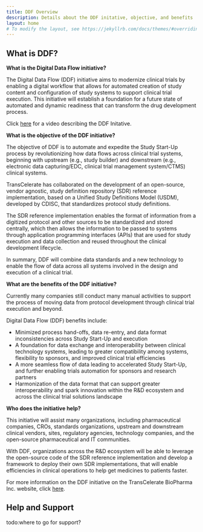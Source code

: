 ```yaml
---
title: DDF Overview
description: Details about the DDF initative, objective, and benefits
layout: home
# To modify the layout, see https://jekyllrb.com/docs/themes/#overriding-theme-defaults
---
```

## What is DDF?

**What is the Digital Data Flow initiative?**

The Digital Data Flow (DDF) initiative aims to modernize clinical trials by enabling a digital workflow that allows for automated creation of study content and configuration of study systems to support clinical trial execution. This initiative will establish a foundation for a future state of automated and dynamic readiness that can transform the drug development process.

Click [here](https://www.youtube.com/watch?v=082onW7jhe4) for a video describing the DDF Initative.

**What is the objective of the DDF initiative?**

The objective of DDF is to automate and expedite the Study Start-Up process by revolutionizing how data flows across clinical trial systems, beginning with upstream (e.g., study builder) and downstream (e.g., electronic data capturing/EDC, clinical trial management system/CTMS) clinical systems. 

TransCelerate has collaborated on the development of an open-source, vendor agnostic, study definition repository (SDR) reference implementation, based on a Unified Study Definitions Model (USDM), developed by CDISC, that standardizes protocol study definitions.   

The SDR reference implementation enables the format of information from a digitized protocol and other sources to be standardized and stored centrally, which then allows the information to be passed to systems through application programming interfaces (APIs) that are used for study execution and data collection and reused throughout the clinical development lifecycle.  

In summary, DDF will combine data standards and a new technology to enable the flow of data across all systems involved in the design and execution of a clinical trial.  

**What are the benefits of the DDF initiative?**

Currently many companies still conduct many manual activities to support the process of moving data from protocol development through clinical trial execution and beyond.

Digital Data Flow (DDF) benefits include:  

- Minimized process hand-offs, data re-entry, and data format inconsistencies across Study Start-Up and execution  
- A foundation for data exchange and interoperability between clinical technology systems, leading to greater compatibility among systems, flexibility to sponsors, and improved clinical trial efficiencies
- A more seamless flow of data leading to accelerated Study Start-Up, and further enabling trials automation for sponsors and research partners
- Harmonization of the data format that can support greater interoperability and spark innovation within the R&D ecosystem and across the clinical trial solutions landscape

**Who does the initiative help?**

This initiative will assist many organizations, including pharmaceutical companies, CROs, standards organizations, upstream and downstream clinical vendors, sites, regulatory agencies, technology companies, and the open-source pharmaceutical and IT communities. 

With DDF, organizations across the R&D ecosystem will be able to leverage the open-source code of the SDR reference implementation and develop a framework to deploy their own SDR implementations, that will enable efficiencies in clinical operations to help get medicines to patients faster.

For more information on the DDF initiative on the TransCelerate BioPharma Inc. website, click [here](https://www.transceleratebiopharmainc.com/initiatives/digital-data-flow/).

## Help and Support

todo:where to go for support?
